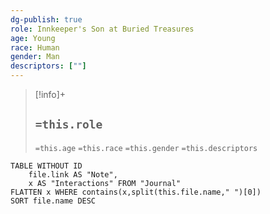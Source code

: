 ```yaml
---
dg-publish: true
role: Innkeeper's Son at Buried Treasures
age: Young
race: Human
gender: Man
descriptors: [""]
---
```


> [!info]+
> ## `=this.role`
> `=this.age` `=this.race` `=this.gender`
> `=this.descriptors` 

```dataview
TABLE WITHOUT ID
	file.link AS "Note", 
	x AS "Interactions" FROM "Journal"
FLATTEN x WHERE contains(x,split(this.file.name," ")[0])
SORT file.name DESC
```
